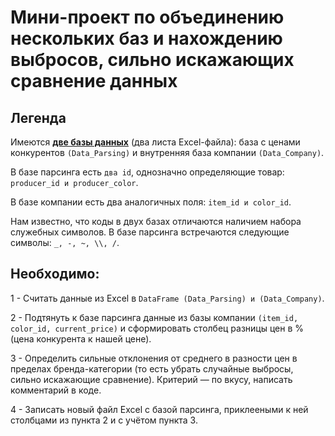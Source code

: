 
# Мини-проект по объединению нескольких баз и нахождению выбросов, сильно искажающих сравнение данных 

## Легенда
Имеются [**две базы данных**](https://lms-cdn.skillfactory.ru/assets/courseware/v1/958d35ff25f2486f65613da4459e6647/asset-v1:SkillFactory+DST-3.0+28FEB2021+type@asset+block/Data_TSUM.xlsx) (два листа Excel-файла): база с ценами конкурентов `(Data_Parsing)` и внутренняя база компании `(Data_Company)`.

В базе парсинга есть `два id`, однозначно определяющие товар: `producer_id и producer_color`.

В базе компании есть два аналогичных поля: `item_id и color_id`.

Нам известно, что коды в двух базах отличаются наличием набора служебных символов. В базе парсинга встречаются следующие символы: `_, -, ~, \\, /`.

## Необходимо:
1 - Считать данные из Excel в `DataFrame (Data_Parsing) и (Data_Company)`.  

2 - Подтянуть к базе парсинга данные из базы компании `(item_id, color_id, current_price)` и сформировать столбец разницы цен в % (цена конкурента к нашей цене).  

3 - Определить сильные отклонения от среднего в разности цен в пределах бренда-категории (то есть убрать случайные выбросы, сильно искажающие сравнение). Критерий — по вкусу, написать комментарий в коде.  

4 - Записать новый файл Excel с базой парсинга, приклееными к ней столбцами из пункта 2 и с учётом пункта 3.